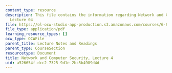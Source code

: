 ```yaml
---
content_type: resource
description: This file contains the information regarding Network and Computer Security,
  Lecture 04
file: https://ol-ocw-studio-app-production.s3.amazonaws.com/courses/6-857-network-and-computer-security-spring-2014/a526654fdcc273259d1e2bc5b4989d4d_MIT6_857S14_Lec04.pdf
file_type: application/pdf
learning_resource_types: []
ocw_type: OCWFile
parent_title: Lecture Notes and Readings
parent_type: CourseSection
resourcetype: Document
title: Network and Computer Security, Lecture 4
uid: a526654f-dcc2-7325-9d1e-2bc5b4989d4d
---
```


